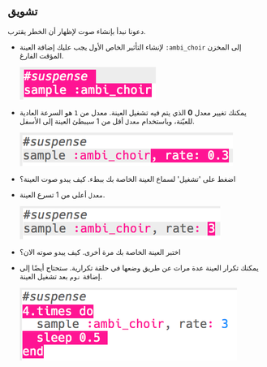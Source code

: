 ## تشويق

دعونا نبدأ بإنشاء صوت لإظهار أن الخطر يقترب.

+ لإنشاء التأثير الخاص الأول يجب عليك إضافة العينة `:ambi_choir` إلى المخزن المؤقت الفارغ.
    
    ![لقطة الشاشة](images/effects-suspense-sample.png)

+ يمكنك تغيير معدل **0** الذي يتم فيه تشغيل العينة. معدل من `1` هو السرعة العادية للعيّنة، وباستخدام `معدل` أقل من 1 سيبطئ العينة إلى الأسفل.
    
    ![لقطة الشاشة](images/effects-suspense-rate-low.png)

+ اضغط على 'تشغيل' لسماع العينة الخاصة بك ببطء. كيف يبدو صوت العينة؟

+ `معدل` أعلى من 1 تسرع العينة.
    
    ![لقطة الشاشة](images/effects-suspense-rate-high.png)

+ اختبر العينة الخاصة بك مرة أخرى. كيف يبدو صوته الان؟

+ يمكنك تكرار العينة عدة مرات عن طريق وضعها في حلقة تكرارية. ستحتاج أيضًا إلى إضافة `نوم` بعد تشغيل العينة.
    
    ![لقطة الشاشة](images/effects-suspense-repeat.png)